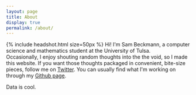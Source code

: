 ```yaml
---
layout: page
title: About
display: true
permalink: /about/
---
```

{% include headshot.html  size=50px %}
Hi! I'm Sam Beckmann, a computer science and mathematics student at the University of Tulsa.  
Occasionally, I enjoy shouting random thoughts into the the void, so I made this website.
If you want those thoughts packaged in convenient, bite-size pieces, follow me on [Twitter](http://www.twitter.com/samvbeckmann).
You can usually find what I'm working on through my [Github page](http://www.github.com/samvbeckmann).

Data is cool.
